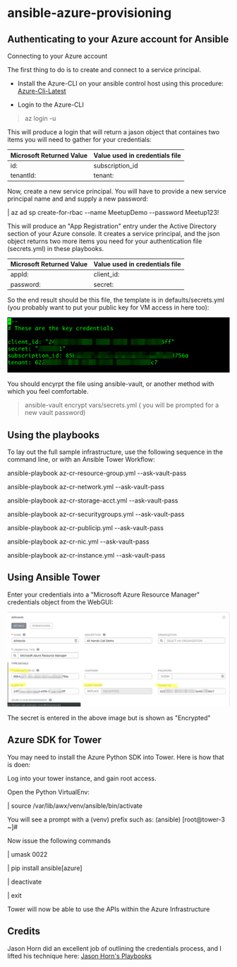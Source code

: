 # ansible-azure-provisioning

## Authenticating to your Azure account for Ansible

Connecting to your Azure account

The first thing to do is to create and connect to a service principal.

* Install the Azure-CLI on your ansible control host using this procedure: [Azure-Cli-Latest](https://docs.microsoft.com/en-us/cli/azure/?view=azure-cli-latest "Azure-CLI-Latest")

* Login to the Azure-CLI

> az login -u

This will produce a login that will return a jason object that containes two items you will need to gather for your credentials:

Microsoft Returned Value | Value used in credentials file
-------------------------| ------------------------------
id: | subscription_id
tenantId: | tenant:

Now, create a new service principal.   You will have to provide a new service principal name and and supply a new password:

| az ad sp create-for-rbac --name MeetupDemo --password Meetup123!

This will produce an "App Registration" entry under the Active Directory section of your Azure console.   It creates a service principal, and the json object returns two more items you need for your authentication file (secrets.yml) in these playbooks.

Microsoft Returned Value | Value used in credentials file
-------------------------| ------------------------------
appId: | client_id:
password: | secret:

So the end result should be this file, the template is in defaults/secrets.yml (you probably want to put your public key for VM access in here too):

![Credentials File Entries](/images/secrets.yml.png)

You should encyrpt the file using ansible-vault, or another method with which you feel comfortable.
> ansible-vault encrypt vars/secrets.yml  ( you will be prompted for a new vault password)

## Using the playbooks

To lay out the full sample infrastructure, use the following sequence in the command line, or with an Ansible Tower Workflow:

ansible-playbook az-cr-resource-group.yml --ask-vault-pass

ansible-playbook az-cr-network.yml --ask-vault-pass

ansible-playbook az-cr-storage-acct.yml --ask-vault-pass

ansible-playbook az-cr-securitygroups.yml --ask-vault-pass

ansible-playbook az-cr-publicip.yml --ask-vault-pass

ansible-playbook az-cr-nic.yml --ask-vault-pass

ansible-playbook az-cr-instance.yml --ask-vault-pass

## Using Ansible Tower

Enter your credentials into a "Microsoft Azure Resource Manager" credentials object from the WebGUI:

![Tower Credential File Entries](/images/tower-creds.png)

The secret is entered in the above image but is shown as "Encrypted"

## Azure SDK for Tower

You may need to install the Azure Python SDK into Tower.   Here is how that is doen:

Log into your tower instance, and gain root access.

Open the Python VirtualEnv:

| source /var/lib/awx/venv/ansible/bin/activate

You will see a prompt with a (venv) prefix such as: (ansible) [root@tower-3 ~]#

Now issue the following commands

| umask 0022

| pip install ansible[azure]

| deactivate

| exit

Tower will now be able to use the APIs within the Azure Infrastructure

## Credits

Jason Horn did an excellent job of outlining the credentials process, and I lifted his technique here:
[Jason Horn's Playbooks](https://github.com/hornjason/ansible-ocp-azure "Jason Horn's OCP Ansible Example")
